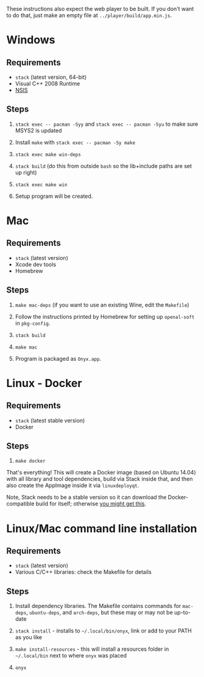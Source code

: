 These instructions also expect the web player to be built. If you don't want to do that, just make an empty file at `../player/build/app.min.js`.

# Windows

## Requirements

  * `stack` (latest version, 64-bit)
  * Visual C++ 2008 Runtime
  * [NSIS](http://nsis.sourceforge.net/Main_Page)

## Steps

1. `stack exec -- pacman -Syy` and `stack exec -- pacman -Syu` to make sure MSYS2 is updated

2. Install `make` with `stack exec -- pacman -Sy make`

3. `stack exec make win-deps`

4. `stack build` (do this from outside `bash` so the lib+include paths are set up right)

5. `stack exec make win`

6. Setup program will be created.

# Mac

## Requirements

  * `stack` (latest version)
  * Xcode dev tools
  * Homebrew

## Steps

1. `make mac-deps` (if you want to use an existing Wine, edit the `Makefile`)

2. Follow the instructions printed by Homebrew for setting up `openal-soft` in `pkg-config`.

3. `stack build`

5. `make mac`

6. Program is packaged as `Onyx.app`.

# Linux - Docker

## Requirements

  * `stack` (latest stable version)
  * Docker

## Steps

1. `make docker`

That's everything! This will create a Docker image (based on Ubuntu 14.04) with all library and tool dependencies, build via Stack inside that, and then also create the AppImage inside it via `linuxdeployqt`.

Note, Stack needs to be a stable version so it can download the Docker-compatible build for itself; otherwise [you might get this](https://github.com/commercialhaskell/stack/issues/4850#issuecomment-606171268).

# Linux/Mac command line installation

## Requirements

  * `stack` (latest version)
  * Various C/C++ libraries: check the Makefile for details

## Steps

1. Install dependency libraries. The Makefile contains commands for `mac-deps`, `ubuntu-deps`, and `arch-deps`, but these may or may not be up-to-date

2. `stack install` - installs to `~/.local/bin/onyx`, link or add to your PATH as you like

3. `make install-resources` - this will install a resources folder in `~/.local/bin` next to where `onyx` was placed

4. `onyx`
